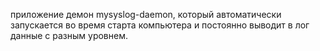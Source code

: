 приложение демон mysyslog-daemon, который автоматически запускается во время старта компьютера и постоянно выводит в лог данные с разным уровнем.
